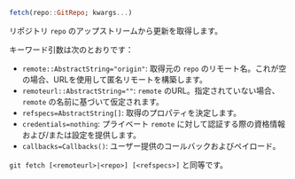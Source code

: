 ```julia
fetch(repo::GitRepo; kwargs...)
```

リポジトリ `repo` のアップストリームから更新を取得します。

キーワード引数は次のとおりです：

  * `remote::AbstractString="origin"`: 取得元の `repo` のリモート名。これが空の場合、URLを使用して匿名リモートを構築します。
  * `remoteurl::AbstractString=""`: `remote` のURL。指定されていない場合、`remote` の名前に基づいて仮定されます。
  * `refspecs=AbstractString[]`: 取得のプロパティを決定します。
  * `credentials=nothing`: プライベート `remote` に対して認証する際の資格情報および/または設定を提供します。
  * `callbacks=Callbacks()`: ユーザー提供のコールバックおよびペイロード。

`git fetch [<remoteurl>|<repo>] [<refspecs>]` と同等です。
